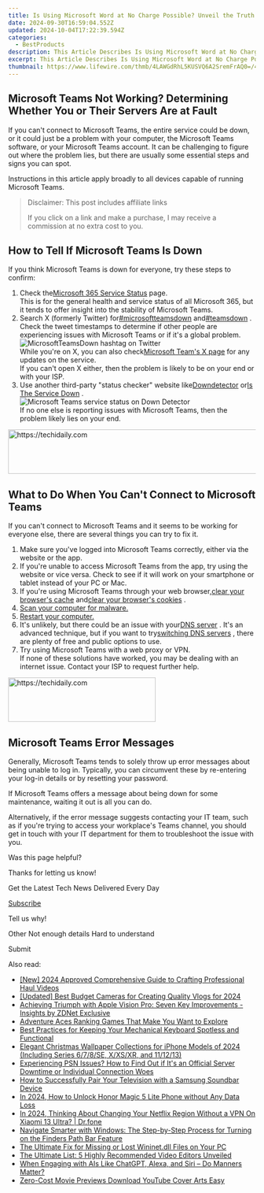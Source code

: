 ```yaml
---
title: Is Using Microsoft Word at No Charge Possible? Unveil the Truth!
date: 2024-09-30T16:59:04.552Z
updated: 2024-10-04T17:22:39.594Z
categories:
  - BestProducts
description: This Article Describes Is Using Microsoft Word at No Charge Possible? Unveil the Truth!
excerpt: This Article Describes Is Using Microsoft Word at No Charge Possible? Unveil the Truth!
thumbnail: https://www.lifewire.com/thmb/4LAWGdRhL5KUSVQ6A2SremFrAQ0=/400x300/filters:no_upscale():max_bytes(150000):strip_icc():format(webp)/ed-hardie-xG02JzIBf7o-unsplash-dd8392d71fb84267a756ac47f1e26138.jpg
---
```


## Microsoft Teams Not Working? Determining Whether You or Their Servers Are at Fault
 If you can't connect to Microsoft Teams, the entire service could be down, or it could just be a problem with your computer, the Microsoft Teams software, or your Microsoft Teams account. It can be challenging to figure out where the problem lies, but there are usually some essential steps and signs you can spot.

 Instructions in this article apply broadly to all devices capable of running Microsoft Teams.

>  Disclaimer: This post includes affiliate links
>
>  If you click on a link and make a purchase, I may receive a commission at no extra cost to you.
>

## How to Tell If Microsoft Teams Is Down

 If you think Microsoft Teams is down for everyone, try these steps to confirm:

1. Check the[Microsoft 365 Service Status](https://twitter.com/MSFT365Status) page.  
 This is for the general health and service status of all Microsoft 365, but it tends to offer insight into the stability of Microsoft Teams.
2. Search X (formerly Twitter) for[#microsoftteamsdown](https://twitter.com/hashtag/microsoftteamsdown) and[#teamsdown](https://twitter.com/hashtag/TeamsDown) . Check the tweet timestamps to determine if other people are experiencing issues with Microsoft Teams or if it's a global problem.  
![MicrosoftTeamsDown hashtag on Twitter](https://www.lifewire.com/thmb/_UxDi-CGP-cUbmhFgoAP4AgFGe4=/1500x0/filters:no_upscale():max_bytes(150000):strip_icc():format(webp)/is-microsoft-teams-down-or-is-it-you-51050511-505bb881bf924c189064924855fbb7c8.jpg)  
 While you're on X, you can also check[Microsoft Team's X page](https://twitter.com/MicrosoftTeams) for any updates on the service.  
 If you can't open X either, then the problem is likely to be on your end or with your ISP.
3. Use another third-party "status checker" website like[Downdetector](https://downdetector.com/status/teams/) or[Is The Service Down](https://istheservicedown.com/problems/microsoft-teams) .  
![Microsoft Teams service status on Down Detector](https://www.lifewire.com/thmb/8PpnwSJBHgwKPGng__hrZM0m4jE=/1500x0/filters:no_upscale():max_bytes(150000):strip_icc():format(webp)/is-microsoft-teams-down-or-is-it-you-51050512-ee25bd1e25bc4991b9aef28aca7a0ff8.jpg)  
 If no one else is reporting issues with Microsoft Teams, then the problem likely lies on your end.

<!-- affiliate ads begin -->
<a href="https://unicoeye.pxf.io/c/5597632/2134497/18498" target="_top" id="2134497">
  <img src="//a.impactradius-go.com/display-ad/18498-2134497" border="0" alt="https://techidaily.com" width="728" height="90"/>
</a>
<img height="0" width="0" src="https://unicoeye.pxf.io/i/5597632/2134497/18498" style="position:absolute;visibility:hidden;" border="0" />
<!-- affiliate ads end -->

## What to Do When You Can't Connect to Microsoft Teams

 If you can't connect to Microsoft Teams and it seems to be working for everyone else, there are several things you can try to fix it.

1. Make sure you've logged into Microsoft Teams correctly, either via the website or the app.
2. If you're unable to access Microsoft Teams from the app, try using the website or vice versa. Check to see if it will work on your smartphone or tablet instead of your PC or Mac.
3. If you're using Microsoft Teams through your web browser,[clear your browser's cache](https://www.lifewire.com/how-to-clear-cache-2617980) and[clear your browser's cookies](https://www.lifewire.com/how-to-delete-cookies-2617981) .
4. [Scan your computer for malware.](https://www.lifewire.com/properly-scan-your-computer-for-viruses-and-other-malware-2624526)
5. [Restart your computer.](https://www.lifewire.com/how-to-reboot-a-computer-2624568)
6. It's unlikely, but there could be an issue with your[DNS server](https://www.lifewire.com/what-is-a-dns-server-2625854) . It's an advanced technique, but if you want to try[switching DNS servers](https://www.lifewire.com/how-to-change-dns-server-settings-2617979) , there are plenty of free and public options to use.
7. Try using Microsoft Teams with a web proxy or VPN.  
 If none of these solutions have worked, you may be dealing with an internet issue. Contact your ISP to request further help.

<!-- affiliate ads begin -->
<a href="https://aligracehair.sjv.io/c/5597632/1886069/19272" target="_top" id="1886069">
  <img src="//a.impactradius-go.com/display-ad/19272-1886069" border="0" alt="https://techidaily.com" width="300" height="90"/>
</a>
<img height="0" width="0" src="https://aligracehair.sjv.io/i/5597632/1886069/19272" style="position:absolute;visibility:hidden;" border="0" />
<!-- affiliate ads end -->

## Microsoft Teams Error Messages

 Generally, Microsoft Teams tends to solely throw up error messages about being unable to log in. Typically, you can circumvent these by re-entering your log-in details or by resetting your password.

 If Microsoft Teams offers a message about being down for some maintenance, waiting it out is all you can do.

 Alternatively, if the error message suggests contacting your IT team, such as if you're trying to access your workplace's Teams channel, you should get in touch with your IT department for them to troubleshoot the issue with you.

Was this page helpful?

Thanks for letting us know!

 Get the Latest Tech News Delivered Every Day

[Subscribe](https://www.lifewire.com/#)

Tell us why!

 Other  Not enough details  Hard to understand

 Submit

<ins class="adsbygoogle"
     style="display:block"
     data-ad-format="autorelaxed"
     data-ad-client="ca-pub-7571918770474297"
     data-ad-slot="1223367746"></ins>

<ins class="adsbygoogle"
     style="display:block"
     data-ad-client="ca-pub-7571918770474297"
     data-ad-slot="8358498916"
     data-ad-format="auto"
     data-full-width-responsive="true"></ins>

<span class="atpl-alsoreadstyle">Also read:</span>
<div><ul>
<li><a href="https://article-tips.techidaily.com/new-2024-approved-comprehensive-guide-to-crafting-professional-haul-videos/"><u>[New] 2024 Approved Comprehensive Guide to Crafting Professional Haul Videos</u></a></li>
<li><a href="https://facebook-video-share.techidaily.com/updated-best-budget-cameras-for-creating-quality-vlogs-for-2024/"><u>[Updated] Best Budget Cameras for Creating Quality Vlogs for 2024</u></a></li>
<li><a href="https://tech-renaissance.techidaily.com/achieving-triumph-with-apple-vision-pro-seven-key-improvements-insights-by-zdnet-exclusive/"><u>Achieving Triumph with Apple Vision Pro: Seven Key Improvements - Insights by ZDNet Exclusive</u></a></li>
<li><a href="https://screen-video-capture.techidaily.com/adventure-aces-ranking-games-that-make-you-want-to-explore/"><u>Adventure Aces Ranking Games That Make You Want to Explore</u></a></li>
<li><a href="https://techtrends.techidaily.com/best-practices-for-keeping-your-mechanical-keyboard-spotless-and-functional/"><u>Best Practices for Keeping Your Mechanical Keyboard Spotless and Functional</u></a></li>
<li><a href="https://os-tips.techidaily.com/elegant-christmas-wallpaper-collections-for-iphone-models-of-2024-including-series-678se-xxsxr-and-111213/"><u>Elegant Christmas Wallpaper Collections for iPhone Models of 2024 (Including Series 6/7/8/SE, X/XS/XR, and 11/12/13)</u></a></li>
<li><a href="https://techtrends.techidaily.com/experiencing-psn-issues-how-to-find-out-if-its-an-official-server-downtime-or-individual-connection-woes/"><u>Experiencing PSN Issues? How to Find Out if It's an Official Server Downtime or Individual Connection Woes</u></a></li>
<li><a href="https://techtrends.techidaily.com/how-to-successfully-pair-your-television-with-a-samsung-soundbar-device/"><u>How to Successfully Pair Your Television with a Samsung Soundbar Device</u></a></li>
<li><a href="https://unlock-android.techidaily.com/in-2024-how-to-unlock-honor-magic-5-lite-phone-without-any-data-loss-by-drfone-android/"><u>In 2024, How to Unlock Honor Magic 5 Lite Phone without Any Data Loss</u></a></li>
<li><a href="https://phone-solutions.techidaily.com/in-2024-thinking-about-changing-your-netflix-region-without-a-vpn-on-xiaomi-13-ultra-drfone-by-drfone-virtual-android/"><u>In 2024, Thinking About Changing Your Netflix Region Without a VPN On Xiaomi 13 Ultra? | Dr.fone</u></a></li>
<li><a href="https://techtrends.techidaily.com/navigate-smarter-with-windows-the-step-by-step-process-for-turning-on-the-finders-path-bar-feature/"><u>Navigate Smarter with Windows: The Step-by-Step Process for Turning on the Finders Path Bar Feature</u></a></li>
<li><a href="https://techtrends.techidaily.com/the-ultimate-fix-for-missing-or-lost-wininetdll-files-on-your-pc/"><u>The Ultimate Fix for Missing or Lost Wininet.dll Files on Your PC</u></a></li>
<li><a href="https://techtrends.techidaily.com/the-ultimate-list-5-highly-recommended-video-editors-unveiled/"><u>The Ultimate List: 5 Highly Recommended Video Editors Unveiled</u></a></li>
<li><a href="https://tech-revival.techidaily.com/when-engaging-with-ais-like-chatgpt-alexa-and-siri-do-manners-matter/"><u>When Engaging with AIs Like ChatGPT, Alexa, and Siri – Do Manners Matter?</u></a></li>
<li><a href="https://youtube-blog.techidaily.com/cost-movie-previews-download-youtube-cover-arts-easy/"><u>Zero-Cost Movie Previews Download YouTube Cover Arts Easy</u></a></li>
</ul></div>

